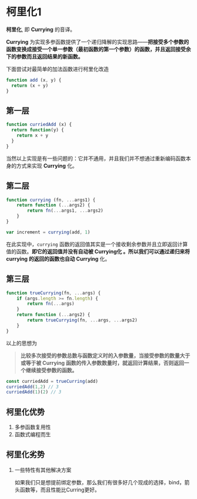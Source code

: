 # 柯里化1

**柯里化**, 即 **Currying** 的音译。

**Currying** 为实现多参函数提供了一个递归降解的实现思路——**把接受多个参数的函数变换成接受一个单一参数（最初函数的第一个参数）的函数，并且返回接受余下的参数而且返回结果的新函数。**

下面尝试对最简单的加法函数进行柯里化改造

```javascript
function add (x, y) {
  return (x + y)
}
```

## **第一层**

```javascript
function curriedAdd (x) {
  return function(y) {
    return x + y
  }
}
```

当然以上实现是有一些问题的：它并不通用，并且我们并不想通过重新编码函数本身的方式来实现 **Currying** 化。

## 第二层

```javascript
function currying (fn, ...args1) {
    return function (...args2) {
        return fn(...args1, ...args2)
    }
}

var increment = currying(add, 1)
```

在此实现中，`currying` 函数的返回值其实是一个接收剩余参数并且立即返回计算值的函数。**即它的返回值并没有自动被 Currying化 。所以我们可以通过递归来将 currying 的返回的函数也自动 Currying** 化。

## 第三层

```javascript
function trueCurrying(fn, ...args) {
    if (args.length >= fn.length) {
        return fn(...args)
    }
    return function (...args2) {
        return trueCurrying(fn, ...args, ...args2)
    }
}
```

以上的思想为

> **比较多次接受的参数总数与函数定义时的入参数量，当接受参数的数量大于或等于被 Currying 函数的传入参数数量时，就返回计算结果，否则返回一个继续接受参数的函数。**

```javascript
const curriedAdd = trueCurring(add)
curriedAdd(1,2) // 3
curriedAdd(1)(2) // 3
```

## 柯里化优势

1. 多参函数复用性
2. 函数式编程而生

## 柯里化劣势

1.  一些特性有其他解决方案

    如果我们只是想提前绑定参数，那么我们有很多好几个现成的选择，bind，箭头函数等，而且性能比Curring更好。

